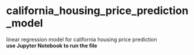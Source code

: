 # california_housing_price_prediction_model
linear regression model for california housing price prediction
<br/>
<b>use Jupyter Notebook to run the file</b>
